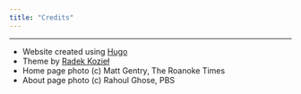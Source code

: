 ```yaml
---
title: "Credits"
---
```


------

- Website created using [Hugo](https://gohugo.io/)
- Theme by [Radek Kozieł](https://github.com/panr/)
- Home page photo (c) Matt Gentry, The Roanoke Times
- About page photo (c) Rahoul Ghose, PBS

